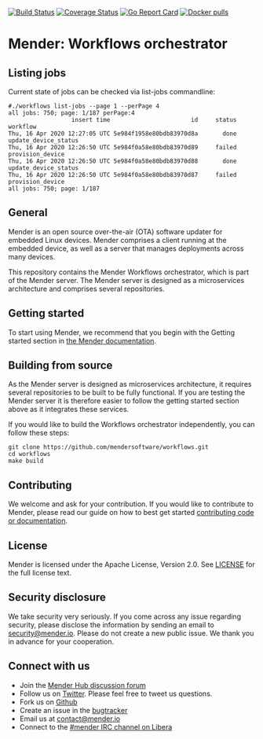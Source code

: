 [![Build Status](https://gitlab.com/Northern.tech/Mender/workflows/badges/master/pipeline.svg)](https://gitlab.com/Northern.tech/Mender/workflows/pipelines)
[![Coverage Status](https://coveralls.io/repos/github/mendersoftware/workflows/badge.svg?branch=master)](https://coveralls.io/github/mendersoftware/workflows?branch=master)
[![Go Report Card](https://goreportcard.com/badge/github.com/mendersoftware/workflows)](https://goreportcard.com/report/github.com/mendersoftware/workflows)
[![Docker pulls](https://img.shields.io/docker/pulls/mendersoftware/workflows.svg?maxAge=3600)](https://hub.docker.com/r/mendersoftware/workflows/)

Mender: Workflows orchestrator
==============================

## Listing jobs

Current state of jobs can be checked via list-jobs commandline:
```shell script
#./workflows list-jobs --page 1 --perPage 4
all jobs: 750; page: 1/187 perPage:4
                  insert time                       id     status workflow
Thu, 16 Apr 2020 12:27:05 UTC 5e984f1958e80bdb83970d8a       done update_device_status
Thu, 16 Apr 2020 12:26:50 UTC 5e984f0a58e80bdb83970d89     failed provision_device
Thu, 16 Apr 2020 12:26:50 UTC 5e984f0a58e80bdb83970d88       done update_device_status
Thu, 16 Apr 2020 12:26:50 UTC 5e984f0a58e80bdb83970d87     failed provision_device
all jobs: 750; page: 1/187
```

## General

Mender is an open source over-the-air (OTA) software updater for embedded Linux
devices. Mender comprises a client running at the embedded device, as well as
a server that manages deployments across many devices.

This repository contains the Mender Workflows orchestrator, which is part of the
Mender server. The Mender server is designed as a microservices architecture
and comprises several repositories.

## Getting started

To start using Mender, we recommend that you begin with the Getting started
section in [the Mender documentation](https://docs.mender.io/).

## Building from source

As the Mender server is designed as microservices architecture, it requires several
repositories to be built to be fully functional. If you are testing the Mender server it
is therefore easier to follow the getting started section above as it integrates these
services.

If you would like to build the Workflows orchestrator independently, you can follow
these steps:

```
git clone https://github.com/mendersoftware/workflows.git
cd workflows
make build
```

## Contributing

We welcome and ask for your contribution. If you would like to contribute to Mender, please read our guide on how to best get started [contributing code or
documentation](https://github.com/mendersoftware/mender/blob/master/CONTRIBUTING.md).

## License

Mender is licensed under the Apache License, Version 2.0. See
[LICENSE](https://github.com/mendersoftware/workflows/blob/master/LICENSE) for the
full license text.

## Security disclosure

We take security very seriously. If you come across any issue regarding
security, please disclose the information by sending an email to
[security@mender.io](security@mender.io). Please do not create a new public
issue. We thank you in advance for your cooperation.

## Connect with us

* Join the [Mender Hub discussion forum](https://hub.mender.io)
* Follow us on [Twitter](https://twitter.com/mender_io). Please
  feel free to tweet us questions.
* Fork us on [Github](https://github.com/mendersoftware)
* Create an issue in the [bugtracker](https://tracker.mender.io/projects/MEN)
* Email us at [contact@mender.io](mailto:contact@mender.io)
* Connect to the [#mender IRC channel on Libera](https://web.libera.chat/?#mender)
